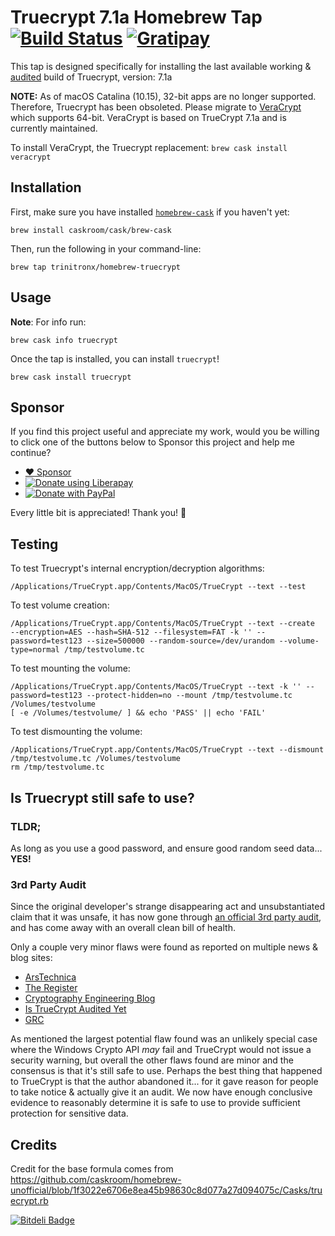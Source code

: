# Truecrypt 7.1a Homebrew Tap  [![Build Status](https://travis-ci.org/trinitronx/homebrew-truecrypt.png?branch=master)](https://travis-ci.org/trinitronx/homebrew-truecrypt) [![Gratipay](http://img.shields.io/gratipay/trinitronx.svg)](https://www.gratipay.com/trinitronx)

This tap is designed specifically for installing the last available working & [audited][5] build of Truecrypt, version: 7.1a

**NOTE:** As of macOS Catalina (10.15), 32-bit apps are no longer supported.  Therefore, Truecrypt has been obsoleted.  Please migrate to [VeraCrypt](https://www.veracrypt.fr/en/Home.html) which supports 64-bit. VeraCrypt is based on TrueCrypt 7.1a and is currently maintained.

To install VeraCrypt, the Truecrypt replacement: `brew cask install veracrypt`

## Installation

First, make sure you have installed [`homebrew-cask`](http://caskroom.io/) if you haven't yet:

    brew install caskroom/cask/brew-cask

Then, run the following in your command-line:

    brew tap trinitronx/homebrew-truecrypt

## Usage

**Note**: For info run:

    brew cask info truecrypt

Once the tap is installed, you can install `truecrypt`!

    brew cask install truecrypt

## Sponsor

If you find this project useful and appreciate my work,
would you be willing to click one of the buttons below to Sponsor this project and help me continue?

- <noscript><a href="https://github.com/sponsors/trinitronx">:heart: Sponsor</a></noscript>
- <noscript><a href="https://liberapay.com/trinitronx/donate"><img alt="Donate using Liberapay" src="https://liberapay.com/assets/widgets/donate.svg"></a></noscript>
- <noscript><a href="https://paypal.me/JamesCuzella"><img src="https://www.paypalobjects.com/en_US/i/btn/btn_donateCC_LG.gif" border="0" alt="Donate with PayPal" /></a></noscript>

Every little bit is appreciated! Thank you! 🙏

## Testing

To test Truecrypt's internal encryption/decryption algorithms:

    /Applications/TrueCrypt.app/Contents/MacOS/TrueCrypt --text --test

To test volume creation:

    /Applications/TrueCrypt.app/Contents/MacOS/TrueCrypt --text --create  --encryption=AES --hash=SHA-512 --filesystem=FAT -k '' --password=test123 --size=500000 --random-source=/dev/urandom --volume-type=normal /tmp/testvolume.tc

To test mounting the volume:

    /Applications/TrueCrypt.app/Contents/MacOS/TrueCrypt --text -k '' --password=test123 --protect-hidden=no --mount /tmp/testvolume.tc /Volumes/testvolume
    [ -e /Volumes/testvolume/ ] && echo 'PASS' || echo 'FAIL'

To test dismounting the volume:

    /Applications/TrueCrypt.app/Contents/MacOS/TrueCrypt --text --dismount /tmp/testvolume.tc /Volumes/testvolume
    rm /tmp/testvolume.tc

## Is Truecrypt still safe to use?

### TLDR;

As long as you use a good password, and ensure good random seed data... **YES!**

### 3rd Party Audit

Since the original developer's strange disappearing act and unsubstantiated claim that it was unsafe, it has now gone through [an official 3rd party audit][1], and has come away with an overall clean bill of health.

Only a couple very minor flaws were found as reported on multiple news & blog sites:

 - [ArsTechnica][2]
 - [The Register][3]
 - [Cryptography Engineering Blog][4]
 - [Is TrueCrypt Audited Yet][5]
 - [GRC][6]

As mentioned the largest potential flaw found was an unlikely special case where the Windows Crypto API _may_ fail and TrueCrypt would not issue a security warning, but overall the other flaws found are minor and the consensus is that it's still safe to use.  Perhaps the best thing that happened to TrueCrypt is that the author abandoned it... for it gave reason for people to take notice & actually give it an audit.  We now have enough conclusive evidence to reasonably determine it is safe to use to provide sufficient protection for sensitive data.

[1]: https://opencryptoaudit.org/reports/iSec_Final_Open_Crypto_Audit_Project_TrueCrypt_Security_Assessment.pdf
[2]: http://arstechnica.com/security/2015/04/truecrypt-security-audit-is-good-news-so-why-all-the-glum-faces/
[3]: http://www.theregister.co.uk/2015/04/02/truecrypt_security_audit/
[4]: http://blog.cryptographyengineering.com/2015/04/truecrypt-report.html
[5]: http://istruecryptauditedyet.com/
[6]: https://www.grc.com/misc/truecrypt/truecrypt.htm

## Credits

Credit for the base formula comes from https://github.com/caskroom/homebrew-unofficial/blob/1f3022e6706e8ea45b98630c8d077a27d094075c/Casks/truecrypt.rb




[![Bitdeli Badge](https://d2weczhvl823v0.cloudfront.net/trinitronx/homebrew-truecrypt/trend.png)](https://bitdeli.com/free "Bitdeli Badge")

